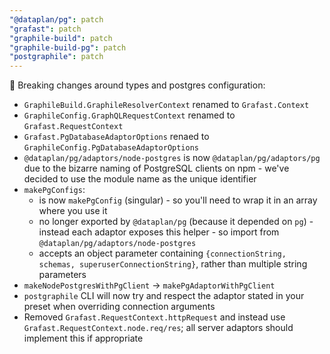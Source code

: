 ```yaml
---
"@dataplan/pg": patch
"grafast": patch
"graphile-build": patch
"graphile-build-pg": patch
"postgraphile": patch
---
```


🚨 Breaking changes around types and postgres configuration:

- `GraphileBuild.GraphileResolverContext` renamed to `Grafast.Context`
- `GraphileConfig.GraphQLRequestContext` renamed to `Grafast.RequestContext`
- `Grafast.PgDatabaseAdaptorOptions` renaed to
  `GraphileConfig.PgDatabaseAdaptorOptions`
- `@dataplan/pg/adaptors/node-postgres` is now `@dataplan/pg/adaptors/pg` due to
  the bizarre naming of PostgreSQL clients on npm - we've decided to use the
  module name as the unique identifier
- `makePgConfigs`:
  - is now `makePgConfig` (singular) - so you'll need to wrap it in an array
    where you use it
  - no longer exported by `@dataplan/pg` (because it depended on `pg`) - instead
    each adaptor exposes this helper - so import from
    `@dataplan/pg/adaptors/node-postgres`
  - accepts an object parameter containing
    `{connectionString, schemas, superuserConnectionString}`, rather than
    multiple string parameters
- `makeNodePostgresWithPgClient` -> `makePgAdaptorWithPgClient`
- `postgraphile` CLI will now try and respect the adaptor stated in your preset
  when overriding connection arguments
- Removed `Grafast.RequestContext.httpRequest` and instead use
  `Grafast.RequestContext.node.req/res`; all server adaptors should implement
  this if appropriate
